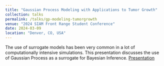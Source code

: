 ```yaml
---
title: "Gaussian Process Modeling with Applications to Tumor Growth"
collection: talks
permalink: /talks/gp-modeling-tumorgrowth
venue: "2024 SIAM Front Range Student Conference"
date: 2024-03-09
location: "Denver, CO, USA"
---
```


The use of surrogate models has been very common in a lot of computationally intensive simulations. This presentation discusses the use of Gaussian Process as a surrogate for Bayesian Inference. [Presentation](https://drive.google.com/file/d/1enviJITu3Jy9gCgngkj_SE6NoSb3TNpC/view?usp=drive_link)